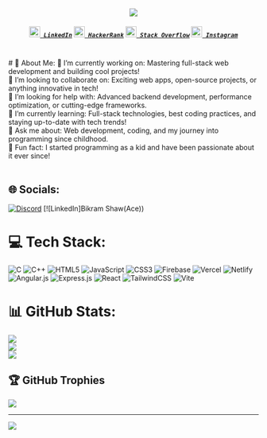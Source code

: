 <h1 align="center">
  <a href="https://git.io/typing-svg">
    <img src="https://readme-typing-svg.herokuapp.com/?lines=Hello,+There!+👋;This+is+Bikram+....;Nice+to+meet+you!&center=true&size=30">
  </a>
</h1>

<h5 align="center">
  <code><a href="https://www.linkedin.com/in/bikram-shaw-63a749255?utm_source=share&utm_campaign=share_via&utm_content=profile&utm_medium=android_app" title="LinkedIn Profile"><img width="22" src="images/linkedin.svg"> LinkedIn</a></code>
  <code><a href="/" title="HackerRank Profile"><img width="22" src="images/hackerrank.png"> HackerRank</a></code>
  <code><a href="/" title="Stack Overflow Profile"><img width="22" src="images/stackoverflow.svg"> Stack Overflow</a></code>
  <code><a href="/" title="Instagram Profile"><img width="22" src="images/instagram.svg"> Instagram</a></code>
</h5>
<br>
# 💫 About Me:
🔭 I’m currently working on: Mastering full-stack web development and building cool projects!<br>👯 I’m looking to collaborate on: Exciting web apps, open-source projects, or anything innovative in tech!<br>🤝 I’m looking for help with: Advanced backend development, performance optimization, or cutting-edge frameworks.<br>🌱 I’m currently learning: Full-stack technologies, best coding practices, and staying up-to-date with tech trends!<br>💬 Ask me about: Web development, coding, and my journey into programming since childhood.<br>🚀 Fun fact: I started programming as a kid and have been passionate about it ever since!<br><br>


## 🌐 Socials:
[![Discord](https://img.shields.io/badge/Discord-%237289DA.svg?logo=discord&logoColor=white)](https://discord.gg/https://discord.gg/QeD3FqJF) [![LinkedIn]Bikram Shaw(Ace)) 

# 💻 Tech Stack:
![C](https://img.shields.io/badge/c-%2300599C.svg?style=for-the-badge&logo=c&logoColor=white) ![C++](https://img.shields.io/badge/c++-%2300599C.svg?style=for-the-badge&logo=c%2B%2B&logoColor=white) ![HTML5](https://img.shields.io/badge/html5-%23E34F26.svg?style=for-the-badge&logo=html5&logoColor=white) ![JavaScript](https://img.shields.io/badge/javascript-%23323330.svg?style=for-the-badge&logo=javascript&logoColor=%23F7DF1E) ![CSS3](https://img.shields.io/badge/css3-%231572B6.svg?style=for-the-badge&logo=css3&logoColor=white) ![Firebase](https://img.shields.io/badge/firebase-%23039BE5.svg?style=for-the-badge&logo=firebase) ![Vercel](https://img.shields.io/badge/vercel-%23000000.svg?style=for-the-badge&logo=vercel&logoColor=white) ![Netlify](https://img.shields.io/badge/netlify-%23000000.svg?style=for-the-badge&logo=netlify&logoColor=#00C7B7) ![Angular.js](https://img.shields.io/badge/angular.js-%23E23237.svg?style=for-the-badge&logo=angularjs&logoColor=white) ![Express.js](https://img.shields.io/badge/express.js-%23404d59.svg?style=for-the-badge&logo=express&logoColor=%2361DAFB) ![React](https://img.shields.io/badge/react-%2320232a.svg?style=for-the-badge&logo=react&logoColor=%2361DAFB) ![TailwindCSS](https://img.shields.io/badge/tailwindcss-%2338B2AC.svg?style=for-the-badge&logo=tailwind-css&logoColor=white) ![Vite](https://img.shields.io/badge/vite-%23646CFF.svg?style=for-the-badge&logo=vite&logoColor=white)
# 📊 GitHub Stats:
![](https://github-readme-stats.vercel.app/api?username=Bikram-sGit00&theme=dark&hide_border=false&include_all_commits=true&count_private=true)<br/>
![](https://github-readme-streak-stats.herokuapp.com/?user=Bikram-sGit00&theme=dark&hide_border=false)<br/>
![](https://github-readme-stats.vercel.app/api/top-langs/?username=Bikram-sGit00&theme=dark&hide_border=false&include_all_commits=true&count_private=true&layout=compact)

## 🏆 GitHub Trophies
![](https://github-profile-trophy.vercel.app/?username=Bikram-sGit00&theme=radical&no-frame=false&no-bg=true&margin-w=4)

---
[![](https://visitcount.itsvg.in/api?id=Bikram-sGit00&icon=0&color=0)](https://visitcount.itsvg.in)

<!-- Proudly created with GPRM ( https://gprm.itsvg.in ) -->
